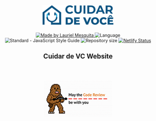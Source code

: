 <h1 align="center">
    <img alt="Cuidar de VC" title="Cuidar de VC" src=".github/brand_logo.svg" width="228.1px" />
</h1>

<p align="center">
  <a href="https://www.linkedin.com/in/laurielmesquita/">
    <img alt="Made by Lauriel Mesquita" src="https://img.shields.io/static/v1?label=made%20by&message=Lauriel%20Mesquita&color=blue&labelColor=000000">
  </a>

  <img alt="Language" src="https://img.shields.io/github/languages/top/Cuidar-de-Vc/cuidardevc?color=blue&labelColor=000000">
  
  <img src="https://img.shields.io/static/v1?label=code%20style&message=standard&color=yellow&labelColor=000000" alt="Standard - JavaScript Style Guide">
  
  <img alt="Repository size" src="https://img.shields.io/github/repo-size/Cuidar-de-Vc/cuidardevc?color=blue&labelColor=000000">
  
  
  <a href="https://app.netlify.com/sites/flamboyant-hugle-fbacf8/deploys">
    <img alt="Netlify Status" src="https://api.netlify.com/api/v1/badges/92f7beb7-f79c-4aee-bd7e-6a1825015427/deploy-status">
  </a>
</p>

<h2 align="center">
  Cuidar de VC Website
</h2>

<br><br>

<p align="center">
  <img alt="May the Code Review be with you" src=".github/code_review.png" />
</p>
